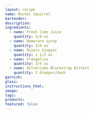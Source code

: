 ```yaml
---
layout: recipe
name: Rocket Squirrel
bartender:
description:
ingredients:
  - name: Fresh lime juice
    quantity: 3/4 oz
  - name: Demerara syrup
    quantity: 3/4 oz
  - name: Rujero Singani
    quantity: 1 1/2 oz
  - name: Frangelico
    quantity: 3/4 oz
  - name: Bittercube Blackstrap Bitters
    quantity: 2 dropper/dash
garnish:
glass:
instructions_html:
image:
tags:
products:
featured: false
---
```



